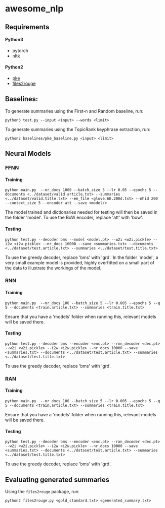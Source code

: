 # awesome_nlp
## Requirements
#### Python3
- pytorch
- nltk

#### Python2
- [pke](https://github.com/boudinfl/pke)
- [files2rouge](https://github.com/pltrdy/files2rouge)

## Baselines:
To generate summaries using the First-n and Random baseline, run:
```
python3 test.py --input <input> --words <limit>
```

To generate summaries using the TopicRank keyphrase extraction, run:
```
python2 baselines/pke_baseline.py <input> <limit>
```

## Neural Models
### FFNN
#### Training
```
python main.py  --nr_docs 1000 --batch_size 5 --lr 0.05 --epochs 5 --documents <../dataset/valid.article.txt> --summaries <../dataset/valid.title.txt> --em_file <glove.6B.200d.txt> --nhid 200 --context_size 5 --encoder att --save <model/>
```
The model trained and dictionaries needed for testing will then be saved in the folder 'model'.
To use the BoW encoder, replace 'att' with 'bow'.

#### Testing
```
python test.py --decoder bms --model <model.pt> --w2i <w2i.pickle> --i2w <i2w.pickle> --nr_docs 10000 --save <summaries.txt> --documents <../dataset/test.article.txt> --summaries <../dataset/test.title.txt>
```
To use the greedy decoder, replace 'bms' with 'grd'.
In the folder 'model', a very small example model is provided, highly overfitted on a small part of the data to illustrate the workings of the model.

### RNN
#### Training
```
python main.py  --nr_docs 100 --batch_size 5 --lr 0.005 --epochs 5 --q 5 --documents <train.article.txt> --summaries <train.title.txt>
```

Ensure that you have a 'models' folder when running this, relevant models will be saved there.

#### Testing
```
python test.py --decoder bms --encoder <enc.pt> --rnn_decoder <dec.pt> --w2i <w2i.pickle> --i2w <i2w.pickle> --nr_docs 10000 --save <summaries.txt> --documents <../dataset/test.article.txt> --summaries <../dataset/test.title.txt>
```

To use the greedy decoder, replace 'bms' with 'grd'.

### RAN
#### Training
```
python main.py  --nr_docs 100 --batch_size 5 --lr 0.005 --epochs 5 --q 5 --documents <train.article.txt> --summaries <train.title.txt>
```
Ensure that you have a 'models' folder when running this, relevant models will be saved there.

#### Testing
```
python test.py --decoder bms --encoder <enc.pt> --ran_decoder <dec.pt> --w2i <w2i.pickle> --i2w <i2w.pickle> --nr_docs 10000 --save <summaries.txt> --documents <../dataset/test.article.txt> --summaries <../dataset/test.title.txt>
```

To use the greedy decoder, replace 'bms' with 'grd'.

## Evaluating generated summaries
Using the `files2rouge` package, run:
```
python2 files2rouge.py <gold_standard.txt> <generated_summary.txt>
```
